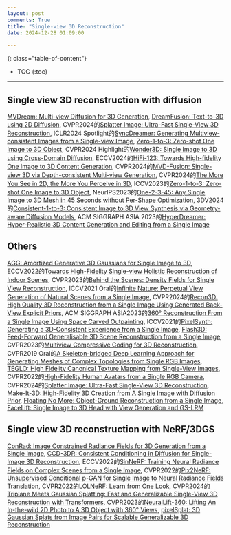 ```yaml
---
layout: post
comments: True
title: "Single-view 3D Reconstruction"
date: 2024-12-28 01:09:00

---
```


<!--more-->

{: class="table-of-content"}
* TOC
{:toc}

---

## Single view 3D reconstruction with diffusion

[MVDream: Multi-view Diffusion for 3D Generation](https://mv-dream.github.io/), [DreamFusion: Text-to-3D using 2D Diffusion](https://github.com/ashawkey/stable-dreamfusion/tree/main), CVPR2024的[Splatter Image: Ultra-Fast Single-View
3D Reconstruction](https://szymanowiczs.github.io/splatter-image), ICLR2024 Spotlight的[SyncDreamer: Generating Multiview-consistent Images
from a Single-view Image](https://liuyuan-pal.github.io/SyncDreamer/), [Zero-1-to-3: Zero-shot One Image to 3D Object](https://zero123.cs.columbia.edu/), CVPR2024 Highlight的[Wonder3D: Single Image to 3D using Cross-Domain Diffusion](https://www.xxlong.site/Wonder3D/), ECCV2024的[HiFi-123: Towards High-fidelity One Image to 3D Content Generation](https://drexubery.github.io/HiFi-123/), CVPR2024的[MVD-Fusion: Single-view 3D via Depth-consistent Multi-view Generation](https://mvd-fusion.github.io/), CVPR2024的[The More You See in 2D, the More You Perceive in 3D](https://sap3d.github.io/), ICCV2023的[Zero-1-to-3: Zero-shot One Image to 3D Object](https://zero123.cs.columbia.edu/), NeurIPS2023的[One-2-3-45: Any Single Image to 3D Mesh in 45 Seconds without Per-Shape Optimization](https://one-2-3-45.github.io/), 3DV2024的[Consistent-1-to-3: Consistent Image to 3D View Synthesis via Geometry-aware Diffusion Models](https://jianglongye.com/consistent123/), ACM SIGGRAPH ASIA 2023的[HyperDreamer: Hyper-Realistic 3D Content Generation and Editing from a Single Image](https://ys-imtech.github.io/HyperDreamer/)


## Others

[AGG: Amortized Generative 3D Gaussians for Single Image to 3D](https://ir1d.github.io/AGG/), ECCV2022的[Towards High-Fidelity Single-view Holistic Reconstruction of Indoor Scenes](https://github.com/GAP-LAB-CUHK-SZ/InstPIFu?tab=readme-ov-file), CVPR2023的[Behind the Scenes: Density Fields for Single View Reconstruction](https://fwmb.github.io/bts/), ICCV2021 Oral的[Infinite Nature: Perpetual View Generation of Natural Scenes from a Single Image](https://infinite-nature.github.io/), CVPR2024的[Recon3D: High Quality 3D Reconstruction from a Single Image Using Generated Back-View Explicit Priors](https://openaccess.thecvf.com/content/CVPR2024W/NRI/papers/Chen_Recon3D_High_Quality_3D_Reconstruction_from_a_Single_Image_Using_CVPRW_2024_paper.pdf), ACM SIGGRAPH ASIA2023的[360° Reconstruction From a Single Image Using Space Carved Outpainting](https://cg.postech.ac.kr/research/POP3D/), ICCV2021的[PixelSynth: Generating a 3D-Consistent Experience from a Single Image](https://crockwell.github.io/pixelsynth/), [Flash3D: Feed-Forward Generalisable 3D Scene Reconstruction from a Single Image](https://www.robots.ox.ac.uk/~vgg/research/flash3d/), CVPR2023的[Multiview Compressive Coding for 3D Reconstruction](https://mcc3d.github.io/), CVPR2019 Oral的[A Skeleton-bridged Deep Learning Approach for Generating Meshes of Complex Topologies from Single RGB Images](https://github.com/Gorilla-Lab-SCUT/SkeletonBridgeRecon), [TEGLO: High Fidelity Canonical Texture Mapping from Single-View Images](https://teglo-nerf.github.io/), CVPR2022的[High-Fidelity Human Avatars from a Single RGB Camera](http://cic.tju.edu.cn/faculty/likun/projects/HF-Avatar/index.html), CVPR2024的[Splatter Image: Ultra-Fast Single-View 3D Reconstruction](https://szymanowiczs.github.io/splatter-image), [Make-It-3D: High-Fidelity 3D Creation from A Single Image with Diffusion Prior](https://make-it-3d.github.io/), [Floating No More: Object-Ground Reconstruction from a Single Image](https://yunzeman.github.io/ORG/), [FaceLift: Single Image to 3D Head with View Generation and GS-LRM](https://www.wlyu.me/FaceLift/)

## Single view 3D reconstruction with NeRF/3DGS

[ConRad: Image Constrained Radiance Fields for 3D Generation from a Single Image](https://arxiv.org/pdf/2311.05230), [CCD-3DR: Consistent Conditioning in Diffusion for Single-Image 3D Reconstruction](https://arxiv.org/pdf/2308.07837), ECCV2022的[SinNeRF: Training Neural Radiance Fields on Complex Scenes from a Single Image](https://vita-group.github.io/SinNeRF/), CVPR2022的[Pix2NeRF: Unsupervised Conditional p-GAN for Single Image to Neural Radiance Fields Translation](https://github.com/primecai/Pix2NeRF), CVPR2022的[LOLNeRF: Learn from One Look](https://ubc-vision.github.io/lolnerf/), CVPR2024的[Triplane Meets Gaussian Splatting: Fast and Generalizable Single-View 3D Reconstruction with Transformers](https://zouzx.github.io/TriplaneGaussian/), CVPR2023的[NeuralLift-360: Lifting An In-the-wild 2D Photo to A 3D Object with 360° Views](https://vita-group.github.io/NeuralLift-360/), [pixelSplat: 3D Gaussian Splats from Image Pairs for Scalable Generalizable 3D Reconstruction](https://davidcharatan.com/pixelsplat/)
